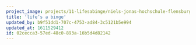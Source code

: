 ```yaml
---
project_image: projects/11-lifesabinge/niels-jonas-hochschule-flensburg-motion-graphics.jpg
title: 'life’s a binge'
updated_by: b9f51dd1-707c-4753-ad84-3c5121b5e994
updated_at: 1611529412
id: 02cecca3-57ed-48c0-893a-16b5d4d82142
---
```

